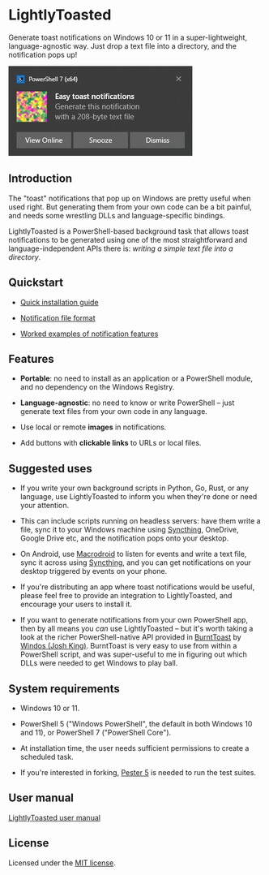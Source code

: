 # LightlyToasted

Generate toast notifications on Windows 10 or 11 in a super-lightweight, language-agnostic way.  Just drop a text file into a directory, and the notification pops up!

![An example notification](docs/images/front_page.png)

## Introduction

The "toast" notifications that pop up on Windows are pretty useful when used right.  But generating them from your own code can be a bit painful, and needs some wrestling DLLs and language-specific bindings.

LightlyToasted is a PowerShell-based background task that allows toast notifications to be generated using one of the most straightforward and language-independent APIs there is: *writing a simple text file into a directory*.

## Quickstart

* [Quick installation guide](docs/quick_install.md)

* [Notification file format](docs/file_format.md)

* [Worked examples of notification features](docs/directives_detail.md)

## Features

* **Portable**: no need to install as an application or a PowerShell module, and no dependency on the Windows Registry.

* **Language-agnostic**: no need to know or write PowerShell – just generate text files from your own code in any language.

* Use local or remote **images** in notifications.

* Add buttons with **clickable links** to URLs or local files.

## Suggested uses

* If you write your own background scripts in Python, Go, Rust, or any language, use LightlyToasted to inform you when they're done or need your attention.

* This can include scripts running on headless servers: have them write a file, sync it to your Windows machine using [Syncthing](https://syncthing.net/), OneDrive, Google Drive etc, and the notification pops onto your desktop.

* On Android, use [Macrodroid](https://www.macrodroid.com/) to listen for events and write a text file, sync it across using [Syncthing](https://syncthing.net/), and you can get notifications on your desktop triggered by events on your phone.

* If you're distributing an app where toast notifications would be useful, please feel free to provide an integration to LightlyToasted, and encourage your users to install it.

* If you want to generate notifications from your own PowerShell app, then by all means you *can* use LightlyToasted – but it's worth taking a look at the richer PowerShell-native API provided in [BurntToast](https://github.com/Windos/BurntToast) by [Windos (Josh King)](https://github.com/Windos).  BurntToast is very easy to use from within a PowerShell script, and was super-useful to me in figuring out which DLLs were needed to get Windows to play ball.

## System requirements

* Windows 10 or 11.

* PowerShell 5 ("Windows PowerShell", the default in both Windows 10 and 11), or PowerShell 7 ("PowerShell Core").

* At installation time, the user needs sufficient permissions to create a scheduled task.

* If you're interested in forking, [Pester 5](https://pester.dev/) is needed to run the test suites.

## User manual

[LightlyToasted user manual](docs/toc.md)

## License

Licensed under the [MIT license](LICENSE.md).